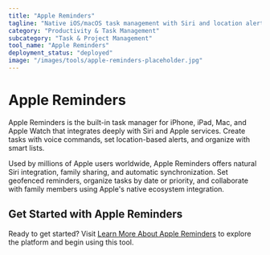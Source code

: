 ```yaml
---
title: "Apple Reminders"
tagline: "Native iOS/macOS task management with Siri and location alerts"
category: "Productivity & Task Management"
subcategory: "Task & Project Management"
tool_name: "Apple Reminders"
deployment_status: "deployed"
image: "/images/tools/apple-reminders-placeholder.jpg"
---
```


# Apple Reminders

Apple Reminders is the built-in task manager for iPhone, iPad, Mac, and Apple Watch that integrates deeply with Siri and Apple services. Create tasks with voice commands, set location-based alerts, and organize with smart lists.

Used by millions of Apple users worldwide, Apple Reminders offers natural Siri integration, family sharing, and automatic synchronization. Set geofenced reminders, organize tasks by date or priority, and collaborate with family members using Apple's native ecosystem integration.

## Get Started with Apple Reminders

Ready to get started? Visit [Learn More About Apple Reminders](https://support.apple.com/en-us/HT205890) to explore the platform and begin using this tool.